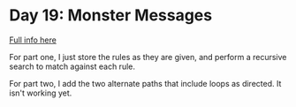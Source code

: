 # Day 19: Monster Messages

[Full info here](https://adventofcode.com/2020/day/19)

For part one, I just store the rules as they are given, and perform
a recursive search to match against each rule.

For part two, I add the two alternate paths that include loops as
directed. It isn't working yet.
